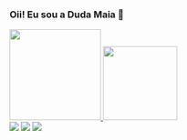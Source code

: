 ### Oii! Eu sou a Duda Maia 👋

<div>
<a href="https://github.com/DudaWendelMaia?tab=repositories" target="_blank">
  <img height="160em" src="https://github-readme-stats.vercel.app/api?username=DudaWendelMaia&show_icons=true&theme=radical&include_all_commits=true&count_private=true" alt="" />
    <img height="130em" src="https://github-readme-stats.vercel.app/api/top-langs/?username=DudaWendelMaia&layout=compact&langs_count=7&theme=radical" alt="" />
    </a>

<div> 
   <a href="https://discord.gg/J3u2UGMk" target="_blank"><img src="https://img.shields.io/badge/Discord-7289DA?style=for-the-badge&logo=discord&logoColor=white" target="_blank"></a> 
  <a href = "mailto:mariawendelmaia@gmail.com"><img src="https://img.shields.io/badge/-Gmail-%23333?style=for-the-badge&logo=gmail&logoColor=white" target="_blank"></a>
  <a href="https://www.linkedin.com/in/maria-eduarda-wendel-maia-74a375241/" target="_blank"><img src="https://img.shields.io/badge/-LinkedIn-%230077B5?style=for-the-badge&logo=linkedin&logoColor=white" target="_blank"></a> 
